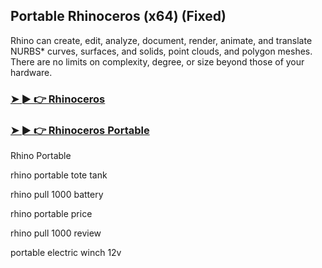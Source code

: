 ## Portable Rhinoceros (x64) (Fixed)

Rhino can create, edit, analyze, document, render, animate, and translate NURBS* curves, surfaces, and solids, point clouds, and polygon meshes. There are no limits on complexity, degree, or size beyond those of your hardware.

### [➤ ► 👉 Rhinoceros](https://tinyurl.com/9rdtyvz2)

### [➤ ► 👉 Rhinoceros Portable](https://tinyurl.com/9rdtyvz2)

Rhino Portable

rhino portable tote tank

rhino pull 1000 battery

rhino portable price

rhino pull 1000 review

portable electric winch 12v
